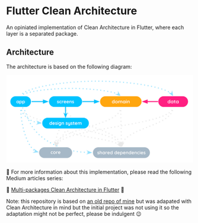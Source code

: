 # Flutter Clean Architecture

An opiniated implementation of Clean Architecture in Flutter, where each layer
is a separated package.

## Architecture

The architecture is based on the following diagram:

![Clean Architecture Diagram](project-architecture.png)

👀 For more information about this implementation, please read the following Medium articles series:

📝 [Multi-packages Clean Architecture in Flutter](https://medium.com/steeple-product/multi-packages-clean-architecture-in-flutter-series-d71b2a61b962) 📝 

Note: this repository is based on [an old repo of mine](https://github.com/orevial/flutter-tips-and-tricks)
but was adapated with Clean Architecture in mind but the initial project was not using 
it so the adaptation might not be perfect, please be indulgent 😉